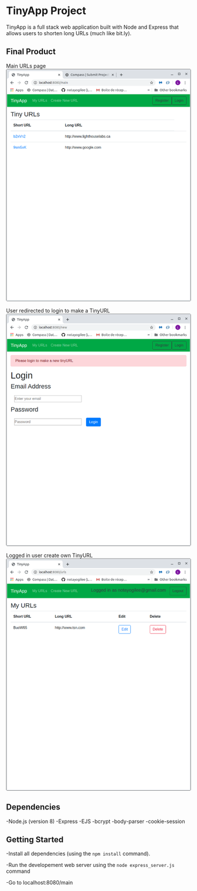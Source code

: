 # TinyApp Project

TinyApp is a full stack web application built with Node and Express that allows users to shorten long URLs (much like bit.ly).

## Final Product

Main URLs page
!["Screenshot of main URLs page"](https://github.com/notayogilee/tinyapp/blob/master/docs/Main_page_no_login.png)

User redirected to login to make a TinyURL
!["Screenshot of a user redirected to login to make a TinyURL"](https://github.com/notayogilee/tinyapp/blob/master/docs/User_not_logged_in_redirection_to_create_TinyURL.png)

Logged in user create own TinyURL
!["Screenshot of user logged in and new TinyURL created"](https://github.com/notayogilee/tinyapp/blob/master/docs/MyURLs_user_logged_in.png)

## Dependencies

-Node.js (version 8)
-Express
-EJS
-bcrypt
-body-parser
-cookie-session

## Getting Started

-Install all dependencies (using the `npm install` command).

-Run the developement web server using the `node express_server.js` command

-Go to localhost:8080/main
